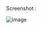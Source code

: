 Screenshot :

![image](https://user-images.githubusercontent.com/10445482/202890631-2b94e188-6f2f-4e71-a972-53c85a522ea9.png)
